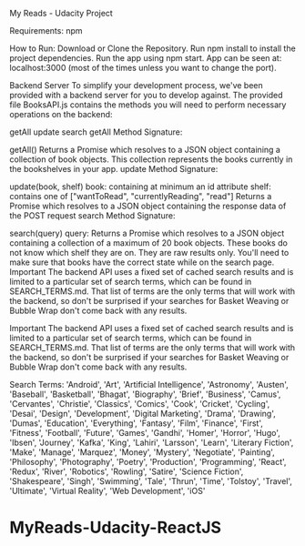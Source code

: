 My Reads - Udacity Project


Requirements: 
npm

How to Run:
Download or Clone the Repository.
Run npm install to install the project dependencies.
Run the app using npm start.
App can be seen at: localhost:3000 (most of the times unless you want to change the port).

Backend Server
To simplify your development process, we've been provided with a backend server for you to develop against. The provided file BooksAPI.js contains the methods you will need to perform necessary operations on the backend:

getAll
update
search
getAll
Method Signature:

getAll()
Returns a Promise which resolves to a JSON object containing a collection of book objects.
This collection represents the books currently in the bookshelves in your app.
update
Method Signature:

update(book, shelf)
book: <Object> containing at minimum an id attribute
shelf: <String> contains one of ["wantToRead", "currentlyReading", "read"]
Returns a Promise which resolves to a JSON object containing the response data of the POST request
search
Method Signature:

search(query)
query: <String>
Returns a Promise which resolves to a JSON object containing a collection of a maximum of 20 book objects.
These books do not know which shelf they are on. They are raw results only. You'll need to make sure that books have the correct state while on the search page.
Important
The backend API uses a fixed set of cached search results and is limited to a particular set of search terms, which can be found in SEARCH_TERMS.md. That list of terms are the only terms that will work with the backend, so don't be surprised if your searches for Basket Weaving or Bubble Wrap don't come back with any results.

Important
The backend API uses a fixed set of cached search results and is limited to a particular set of search terms, which can be found in SEARCH_TERMS.md. That list of terms are the only terms that will work with the backend, so don't be surprised if your searches for Basket Weaving or Bubble Wrap don't come back with any results.

Search Terms:
'Android', 'Art', 'Artificial Intelligence', 'Astronomy', 'Austen', 'Baseball', 'Basketball', 'Bhagat', 'Biography', 'Brief', 'Business', 'Camus', 'Cervantes', 'Christie', 'Classics', 'Comics', 'Cook', 'Cricket', 'Cycling', 'Desai', 'Design', 'Development', 'Digital Marketing', 'Drama', 'Drawing', 'Dumas', 'Education', 'Everything', 'Fantasy', 'Film', 'Finance', 'First', 'Fitness', 'Football', 'Future', 'Games', 'Gandhi', 'Homer', 'Horror', 'Hugo', 'Ibsen', 'Journey', 'Kafka', 'King', 'Lahiri', 'Larsson', 'Learn', 'Literary Fiction', 'Make', 'Manage', 'Marquez', 'Money', 'Mystery', 'Negotiate', 'Painting', 'Philosophy', 'Photography', 'Poetry', 'Production', 'Programming', 'React', 'Redux', 'River', 'Robotics', 'Rowling', 'Satire', 'Science Fiction', 'Shakespeare', 'Singh', 'Swimming', 'Tale', 'Thrun', 'Time', 'Tolstoy', 'Travel', 'Ultimate', 'Virtual Reality', 'Web Development', 'iOS'
# MyReads-Udacity-ReactJS

